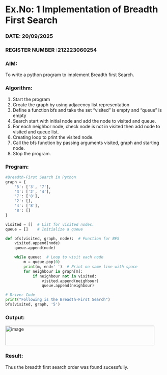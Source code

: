 # Ex.No: 1  Implementation of Breadth First Search 
### DATE: 20/09/2025                                                                           
### REGISTER NUMBER :212223060254 
### AIM: 
To write a python program to implement Breadth first Search. 
### Algorithm:
1. Start the program
2. Create the graph by using adjacency list representation
3. Define a function bfs and take the set “visited” is empty and “queue” is empty
4. Search start with initial node and add the node to visited and queue.
5. For each neighbor node, check node is not in visited then add node to visited and queue list.
6.  Creating loop to print the visited node.
7.   Call the bfs function by passing arguments visited, graph and starting node.
8.   Stop the program.
### Program:
```python
#Breadth-First Search in Python
graph = {
    '5': ['3', '7'],
    '3': ['2', '4'],
    '7': ['8'],
    '2': [],
    '4': ['8'],
    '8': []
}

visited = []  # List for visited nodes.
queue = []    # Initialize a queue

def bfs(visited, graph, node):  # Function for BFS
    visited.append(node)
    queue.append(node)

    while queue:  # Loop to visit each node
        m = queue.pop(0)
        print(m, end=' ')  # Print on same line with space
        for neighbour in graph[m]:
            if neighbour not in visited:
                visited.append(neighbour)
                queue.append(neighbour)

# Driver Code
print("Following is the Breadth-First Search")
bfs(visited, graph, '5')
```
### Output:
<img width="468" height="61" alt="image" src="https://github.com/user-attachments/assets/1d0193a5-c1ac-4e6f-89c8-1729a82a2543" />



### Result:
Thus the breadth first search order was found sucessfully.
